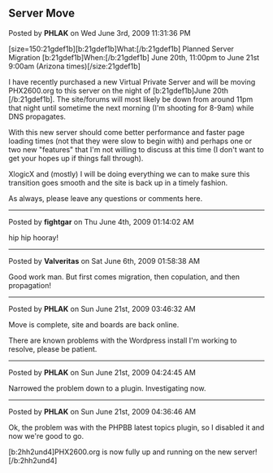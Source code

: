 ## Server Move
Posted by **PHLAK** on Wed June 3rd, 2009 11:31:36 PM

[size=150:21gdef1b][b:21gdef1b]What:[/b:21gdef1b] Planned Server Migration
[b:21gdef1b]When:[/b:21gdef1b] June 20th, 11:00pm to June 21st 9:00am (Arizona times)[/size:21gdef1b]

I have recently purchased a new Virtual Private Server and will be moving PHX2600.org to this server on the night of [b:21gdef1b]June 20th [/b:21gdef1b].  The site/forums will most likely be down from around 11pm that night until sometime the next morning (I'm shooting for 8-9am) while DNS propagates.

With this new server should come better performance and faster page loading times (not that they were slow to begin with) and perhaps one or two new &quot;features&quot; that I'm not willing to discuss at this time (I don't want to get your hopes up if things fall through).

XlogicX and (mostly) I will be doing everything we can to make sure this transition goes smooth and the site is back up in a timely fashion.

As always, please leave any questions or comments here.

--------------------------------------------------------------------------------

Posted by **fightgar** on Thu June 4th, 2009 01:14:02 AM

hip hip hooray!

--------------------------------------------------------------------------------

Posted by **Valveritas** on Sat June 6th, 2009 01:58:38 AM

Good work man.  But first comes migration, then copulation, and then propagation!

--------------------------------------------------------------------------------

Posted by **PHLAK** on Sun June 21st, 2009 03:46:32 AM

Move is complete, site and boards are back online.

There are known problems with the Wordpress install I'm working to resolve, please be patient.

--------------------------------------------------------------------------------

Posted by **PHLAK** on Sun June 21st, 2009 04:24:45 AM

Narrowed the problem down to a plugin.  Investigating now.

--------------------------------------------------------------------------------

Posted by **PHLAK** on Sun June 21st, 2009 04:36:46 AM

Ok, the problem was with the PHPBB latest topics plugin, so I disabled it and now we're good to go.

[b:2hh2und4]PHX2600.org is now fully up and running on the new server![/b:2hh2und4]
